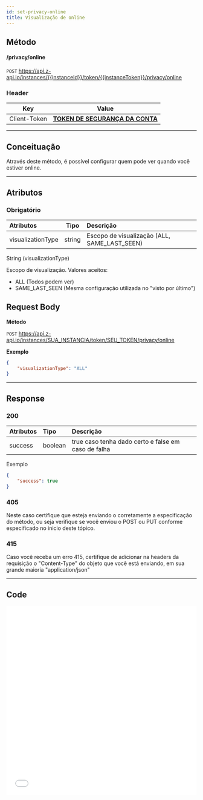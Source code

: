 ```yaml
---
id: set-privacy-online
title: Visualização de online
---
```


## Método

#### /privacy/online

`POST` https://api.z-api.io/instances/{{instanceId}}/token/{{instanceToken}}/privacy/online

### Header

|      Key       |            Value            |
| :------------: |     :-----------------:     |
|  Client-Token  | **[TOKEN DE SEGURANÇA DA CONTA](../security/client-token)** |
---

## Conceituação

Através deste método, é possível configurar quem pode ver quando você estiver online.

---

## Atributos

### Obrigatório

| Atributos            |  Tipo   | Descrição                                                       |
| :------------------- | :-----: | :-------------------------------------------------------------- |
| visualizationType    | string  | Escopo de visualização (ALL, SAME_LAST_SEEN) |

String (visualizationType)

Escopo de visualização. Valores aceitos:
 - ALL (Todos podem ver)
 - SAME_LAST_SEEN (Mesma configuração utilizada no "visto por último")

## Request Body

**Método**

`POST` https://api.z-api.io/instances/SUA_INSTANCIA/token/SEU_TOKEN/privacy/online

**Exemplo**

```json
{
    "visualizationType": "ALL"
}
```

---

## Response

### 200

| Atributos | Tipo    | Descrição                                           |
| :-------- | :------ | :-------------------------------------------------- |
| success   | boolean | true caso tenha dado certo e false em caso de falha |

Exemplo

```json
{
    "success": true
}
```

### 405

Neste caso certifique que esteja enviando o corretamente a especificação do método, ou seja verifique se você enviou o POST ou PUT conforme especificado no inicio deste tópico.

### 415

Caso você receba um erro 415, certifique de adicionar na headers da requisição o "Content-Type" do objeto que você está enviando, em sua grande maioria "application/json"

---

## Code

<iframe src="//api.apiembed.com/?source=https://raw.githubusercontent.com/Z-API/z-api-docs/main/json-examples/privacy-online.json&targets=all" frameborder="0" scrolling="no" width="100%" height="500px" seamless></iframe>
